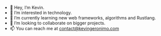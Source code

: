 - 👋 Hey, I’m Kevin.
- 👀 I’m interested in technology.
- 🌱 I’m currently learning new web frameworks, algorithms and Rustlang.
- 💞️ I’m looking to collaborate on bigger projects.
- 📫 You can reach me at contact@kevingeronimo.com

<!---
kevingeronimo/kevingeronimo is a ✨ special ✨ repository because its `README.md` (this file) appears on your GitHub profile.
You can click the Preview link to take a look at your changes.
--->
